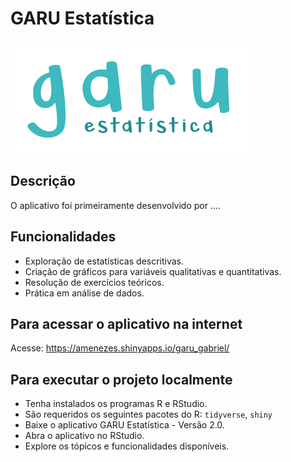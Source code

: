 # GARU Estatística

![](www/images/garu_3.png)

## Descrição

O aplicativo foi primeiramente desenvolvido por ....

## Funcionalidades

-   Exploração de estatísticas descritivas.
-   Criação de gráficos para variáveis qualitativas e quantitativas.
-   Resolução de exercícios teóricos.
-   Prática em análise de dados.

## Para acessar o aplicativo na internet

Acesse: <https://amenezes.shinyapps.io/garu_gabriel/>

## Para executar o projeto localmente

-   Tenha instalados os programas R e RStudio.
-   São requeridos os seguintes pacotes do R: `tidyverse`, `shiny`
-   Baixe o aplicativo GARU Estatística - Versão 2.0.
-   Abra o aplicativo no RStudio.
-   Explore os tópicos e funcionalidades disponíveis.
